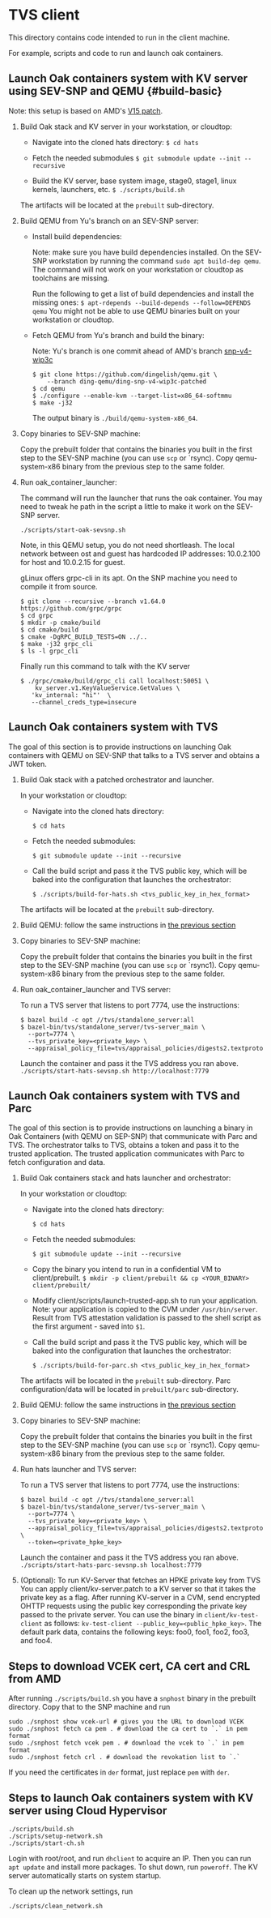 # TVS client

This directory contains code intended to run in the client machine.

For example, scripts and code to run and launch oak containers.

## Launch Oak containers system with KV server using SEV-SNP and QEMU {#build-basic}

Note: this setup is based on AMD's
[V15 patch](https://lore.kernel.org/kvm/20240502231140.GC13783@ls.amr.corp.intel.com/T/).

1.  Build Oak stack and KV server in your workstation, or cloudtop:

    *   Navigate into the cloned hats directory: `$ cd hats`

    *   Fetch the needed submodules `$ git submodule update --init --recursive`

    *   Build the KV server, base system image, stage0, stage1, linux kernels,
        launchers, etc. `$ ./scripts/build.sh`

    The artifacts will be located at the `prebuilt` sub-directory.

1.  Build QEMU from Yu's branch on an SEV-SNP server:

    *   Install build dependencies:

        Note: make sure you have build dependencies installed. On the SEV-SNP
        workstation by running the command `sudo apt build-dep qemu`. The
        command will not work on your workstation or cloudtop as toolchains are
        missing.

        Run the following to get a list of build dependencies and install the
        missing ones: `$ apt-rdepends --build-depends --follow=DEPENDS qemu` You
        might not be able to use QEMU binaries built on your workstation or
        cloudtop.

    *   Fetch QEMU from Yu's branch and build the binary:

        Note: Yu's branch is one commit ahead of AMD's branch
        [snp-v4-wip3c](https://github.com/amdese/qemu/commits/snp-v4-wip3c)

        ```shell
        $ git clone https://github.com/dingelish/qemu.git \
            --branch ding-qemu/ding-snp-v4-wip3c-patched
        $ cd qemu
        $ ./configure --enable-kvm --target-list=x86_64-softmmu
        $ make -j32
        ```

        The output binary is `./build/qemu-system-x86_64`.

1.  Copy binaries to SEV-SNP machine:

    Copy the prebuilt folder that contains the binaries you built in the first
    step to the SEV-SNP machine (you can use `scp` or `rsync). Copy
    qemu-system-x86 binary from the previous step to the same folder.

1.  Run oak_container_launcher:

    The command will run the launcher that runs the oak container. You may need
    to tweak he path in the script a little to make it work on the SEV-SNP
    server.

    `./scripts/start-oak-sevsnp.sh`

    Note, in this QEMU setup, you do not need shortleash. The local network
    between ost and guest has hardcoded IP addresses: 10.0.2.100 for host and
    10.0.2.15 for guest.

    gLinux offers grpc-cli in its apt. On the SNP machine you need to compile it
    from source.

    ```shell
    $ git clone --recursive --branch v1.64.0 https://github.com/grpc/grpc
    $ cd grpc
    $ mkdir -p cmake/build
    $ cd cmake/build
    $ cmake -DgRPC_BUILD_TESTS=ON ../..
    $ make -j32 grpc_cli
    $ ls -l grpc_cli
    ```

    Finally run this command to talk with the KV server

    ```shell
    $ ./grpc/cmake/build/grpc_cli call localhost:50051 \
        kv_server.v1.KeyValueService.GetValues \
       'kv_internal: "hi"'  \
       --channel_creds_type=insecure
    ```

## Launch Oak containers system with TVS

The goal of this section is to provide instructions on launching Oak containers
with QEMU on SEV-SNP that talks to a TVS server and obtains a JWT token.

1.  Build Oak stack with a patched orchestrator and launcher.

    In your workstation or cloudtop:

    *   Navigate into the cloned hats directory:

        ```shell
        $ cd hats
        ```

    *   Fetch the needed submodules:

        ```shell
        $ git submodule update --init --recursive
        ```

    *   Call the build script and pass it the TVS public key, which will be
        baked into the configuration that launches the orchestrator:

        ```shell
        $ ./scripts/build-for-hats.sh <tvs_public_key_in_hex_format>
        ```

    The artifacts will be located at the `prebuilt` sub-directory.

1.  Build QEMU: follow the same instructions in
    [the previous section](#build-basic)

1.  Copy binaries to SEV-SNP machine:

    Copy the prebuilt folder that contains the binaries you built in the first
    step to the SEV-SNP machine (you can use `scp` or `rsync1). Copy
    qemu-system-x86 binary from the previous step to the same folder.

1.  Run oak_container_launcher and TVS server:

    To run a TVS server that listens to port 7774, use the instructions:

    ```shell
    $ bazel build -c opt //tvs/standalone_server:all
    $ bazel-bin/tvs/standalone_server/tvs-server_main \
      --port=7774 \
      --tvs_private_key=<private_key> \
      --appraisal_policy_file=tvs/appraisal_policies/digests2.textproto

    ```

    Launch the container and pass it the TVS address you ran above.
    `./scripts/start-hats-sevsnp.sh http://localhost:7779`

## Launch Oak containers system with TVS and Parc

The goal of this section is to provide instructions on launching a binary in Oak
Containers (with QEMU on SEP-SNP) that communicate with Parc and TVS. The
orchestrator talks to TVS, obtains a token and pass it to the trusted
application. The trusted application communicates with Parc to fetch
configuration and data.

1.  Build Oak containers stack and hats launcher and orchestrator:

    In your workstation or cloudtop:

    *   Navigate into the cloned hats directory:

        ```shell
        $ cd hats
        ```

    *   Fetch the needed submodules:

        ```shell
        $ git submodule update --init --recursive
        ```

    *   Copy the binary you intend to run in a confidential VM to
        client/prebuilt. `$ mkdir -p client/prebuilt && cp <YOUR_BINARY>
        client/prebuilt/`

    *   Modify client/scripts/launch-trusted-app.sh to run your application.
        Note: your application is copied to the CVM under `/usr/bin/server`.
        Result from TVS attestation validation is passed to the shell script as
        the first argument - saved into `$1`.

    *   Call the build script and pass it the TVS public key, which will be
        baked into the configuration that launches the orchestrator:

        ```
        $ ./scripts/build-for-parc.sh <tvs_public_key_in_hex_format>
        ```

    The artifacts will be located in the `prebuilt` sub-directory. Parc
    configuration/data will be located in `prebuilt/parc` sub-directory.

1.  Build QEMU: follow the same instructions in
    [the previous section](#build-basic)

1.  Copy binaries to SEV-SNP machine:

    Copy the prebuilt folder that contains the binaries you built in the first
    step to the SEV-SNP machine (you can use `scp` or `rsync1). Copy
    qemu-system-x86 binary from the previous step to the same folder.

1.  Run hats launcher and TVS server:

    To run a TVS server that listens to port 7774, use the instructions:

    ```shell
    $ bazel build -c opt //tvs/standalone_server:all
    $ bazel-bin/tvs/standalone_server/tvs-server_main \
      --port=7774 \
      --tvs_private_key=<private_key> \
      --appraisal_policy_file=tvs/appraisal_policies/digests2.textproto \
      --token=<private_hpke_key>
    ```

    Launch the container and pass it the TVS address you ran above.
    `./scripts/start-hats-parc-sevsnp.sh localhost:7779`

1.  (Optional): To run KV-Server that fetches an HPKE private key from TVS You
    can apply client/kv-server.patch to a KV server so that it takes the private
    key as a flag. After running KV-server in a CVM, send encrypted OHTTP
    requests using the public key corresponding the private key passed to the
    private server. You can use the binary in `client/kv-test-client` as
    follows: `kv-test-client --public_key=<public_hpke_key>`. The default park
    data, contains the following keys: foo0, foo1, foo2, foo3, and foo4.

## Steps to download VCEK cert, CA cert and CRL from AMD

After running `./scripts/build.sh` you have a `snphost` binary in the prebuilt
directory. Copy that to the SNP machine and run

```shell
sudo ./snphost show vcek-url # gives you the URL to download VCEK
sudo ./snphost fetch ca pem . # download the ca cert to `.` in pem format
sudo ./snphost fetch vcek pem . # download the vcek to `.` in pem format
sudo ./snphost fetch crl . # download the revokation list to `.`
```

If you need the certificates in `der` format, just replace `pem` with `der`.

## Steps to launch Oak containers system with KV server using Cloud Hypervisor

```shell
./scripts/build.sh
./scripts/setup-network.sh
./scripts/start-ch.sh
```

Login with root/root, and run `dhclient` to acquire an IP. Then you can run `apt
update` and install more packages. To shut down, run `poweroff`. The KV server
automatically starts on system startup.

To clean up the network settings, run

```shell
./scripts/clean_network.sh
```
